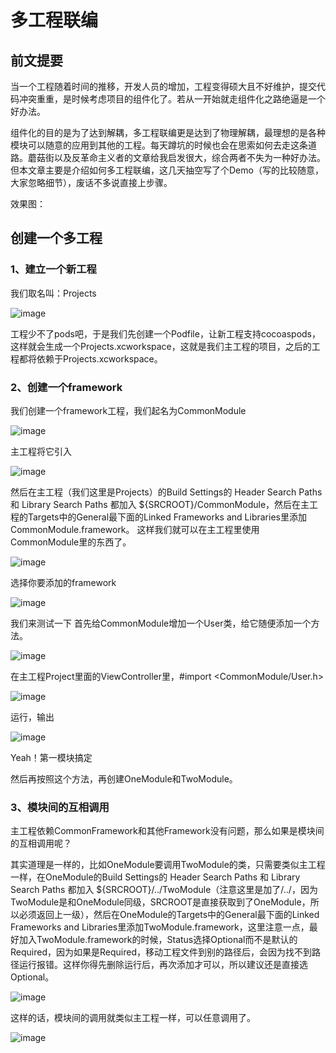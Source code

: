 # 多工程联编

## 前文提要
当一个工程随着时间的推移，开发人员的增加，工程变得硕大且不好维护，提交代码冲突重重，是时候考虑项目的组件化了。若从一开始就走组件化之路绝逼是一个好办法。

组件化的目的是为了达到解耦，多工程联编更是达到了物理解耦，最理想的是各种模块可以随意的应用到其他的工程。每天蹲坑的时候也会在思索如何去走这条道路。蘑菇街以及反革命主义者的文章给我启发很大，综合两者不失为一种好办法。但本文章主要是介绍如何多工程联编，这几天抽空写了个Demo（写的比较随意，大家忽略细节），废话不多说直接上步骤。

效果图：

## 创建一个多工程

### 1、建立一个新工程

我们取名叫：Projects

![image](./ShowImages/WX20180424-150847@2x.png)

工程少不了pods吧，于是我们先创建一个Podfile，让新工程支持cocoaspods，这样就会生成一个Projects.xcworkspace，这就是我们主工程的项目，之后的工程都将依赖于Projects.xcworkspace。

### 2、创建一个framework

我们创建一个framework工程，我们起名为CommonModule

![image](./ShowImages/WX20180424-151606@2x.png)

主工程将它引入

![image](./ShowImages/WX20180424-151800@2x.png)

然后在主工程（我们这里是Projects）的Build Settings的 Header Search Paths 和 Library Search Paths 都加入 ${SRCROOT}/CommonModule，然后在主工程的Targets中的General最下面的Linked Frameworks and Libraries里添加CommonModule.framework。
这样我们就可以在主工程里使用CommonModule里的东西了。

![image](./ShowImages/WX20180424-152024@2x.png)

选择你要添加的framework

![image](./ShowImages/WX20180424-152101@2x.png)

我们来测试一下
首先给CommonModule增加一个User类，给它随便添加一个方法。

![image](./ShowImages/WX20180424-152616@2x.png)

在主工程Project里面的ViewController里，#import <CommonModule/User.h>

![image](./ShowImages/WX20180424-152733@2x.png)

运行，输出

![image](./ShowImages/WX20180424-152831@2x.png)

Yeah！第一模块搞定

然后再按照这个方法，再创建OneModule和TwoModule。

### 3、模块间的互相调用

主工程依赖CommonFramework和其他Framework没有问题，那么如果是模块间的互相调用呢？

其实道理是一样的，比如OneModule要调用TwoModule的类，只需要类似主工程一样，在OneModule的Build Settings的 Header Search Paths 和 Library Search Paths 都加入 ${SRCROOT}/../TwoModule（注意这里是加了/../，因为TwoModule是和OneModule同级，SRCROOT是直接获取到了OneModule，所以必须返回上一级），然后在OneModule的Targets中的General最下面的Linked Frameworks and Libraries里添加TwoModule.framework，这里注意一点，最好加入TwoModule.framework的时候，Status选择Optional而不是默认的Required，因为如果是Required，移动工程文件到别的路径后，会因为找不到路径运行报错。这样你得先删除运行后，再次添加才可以，所以建议还是直接选Optional。

![image](./ShowImages/WX20180424-155602@2x.png)

这样的话，模块间的调用就类似主工程一样，可以任意调用了。

![image](./ShowImages/WX20180424-155812@2x.png)


